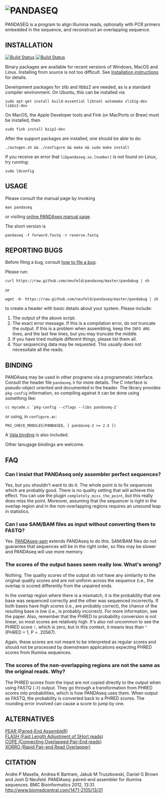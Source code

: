 ![PANDASEQ](https://rawgithub.com/apmasell/flabbergast/master/pandaseq.svg)
========

PANDASEQ is a program to align Illumina reads, optionally with PCR primers embedded in the sequence, and reconstruct an overlapping sequence.

INSTALLATION
------------

[![Build Status](https://travis-ci.org/neufeld/pandaseq.png?branch=master)](https://travis-ci.org/neufeld/pandaseq) [![Build Status](https://travis-ci.org/neufeld/pandaseq-sam.png?branch=master)](https://travis-ci.org/neufeld/pandaseq-sam)

Binary packages are available for recent versions of Windows, MacOS and Linux. Installing from source is not too difficult. See [Installation instructions](https://github.com/neufeld/pandaseq/wiki/Installation) for details.

Development packages for zlib and libbz2 are needed, as is a standard compiler environment. On Ubuntu, this can be installed via

	sudo apt-get install build-essential libtool automake zlib1g-dev libbz2-dev

On MacOS, the Apple Developer tools and Fink (or MacPorts or Brew) must be installed, then

	sudo fink install bzip2-dev

After the support packages are installed, one should be able to do:

	./autogen.sh && ./configure && make && sudo make install

If you receive an error that `libpandaseq.so.[number]` is not found on Linux, try running:

	sudo ldconfig

USAGE
-----

Please consult the manual page by invoking

	man pandaseq

or visiting [online PANDAseq manual page](http://neufeldserver.uwaterloo.ca/~apmasell/pandaseq_man1.html).

The short version is

	pandaseq -f forward.fastq -r reverse.fastq

REPORTING BUGS
--------------

Before filing a bug, consult [how to file a bug](https://github.com/neufeld/pandaseq/wiki/Filing-Bugs).

Please run:

	curl https://raw.github.com/neufeld/pandaseq/master/pandabug | sh

or

	wget -O- https://raw.github.com/neufeld/pandaseq/master/pandabug | sh

to create a header with basic details about your system. Please include:

1. The output of the above script.
2. The exact error message. If this is a compilation error, do not truncate the output. If this is a problem when assembling, keep the `INFO ARG` lines, and the last few lines, but you may truncate the middle.
3. If you have tried multiple different things, please list them all.
4. Your sequencing data may be requested. This usually does not necessitate all the reads.

BINDING
-------

PANDAseq may be used in other programs via a programmatic interface. Consult the header file `pandaseq.h` for more details. The C interface is pseudo-object oriented and documented in the header. The library provides `pkg-config` information, so compiling against it can be done using something like:

	cc mycode.c `pkg-config --cflags --libs pandaseq-2`

or using, in `configure.ac`:

	PKG_CHECK_MODULES(PANDASEQ, [ pandaseq-2 >= 2.5 ])

A [Vala binding](http://neufeldserver.uwaterloo.ca/~apmasell/pandaseq-vapi/) is also included.

Other lanugage bindings are welcome.

FAQ
---

### Can I insist that PANDAseq only assembler perfect sequences?
Yes, but you shouldn't want to do it. The whole point is to fix sequences which are probably good. There is no quality setting that will achieve this effect. You can use the plugin `completely_miss_the_point`, but this really does miss the point. Moreover, assuming that the sequencer is right in the overlap region and in the non-overlapping regions requires an unsound leap in statistics.

### Can I use SAM/BAM files as input without converting them to FASTQ?
Yes. [PANDAseq-sam](https://github.com/neufeld/pandaseq-sam) extends PANDAseq to do this. SAM/BAM files do not guarantee that sequences will be in the right order, so files may be slower and PANDAseq will use more memory.

### The scores of the output bases seem really low. What's wrong?
Nothing. The quality scores of the output do not have any similarity to the original quality scores and are not uniform across the sequence (i.e., the overlap is scored differently from the unpaired ends.

In the overlap region where there is a mismatch, it is the probability that one base was sequenced correctly and the other was sequenced incorrectly. If both bases have high scores (i.e., are probably correct), the chance of the resulting base is low (i.e., is probably incorrect). For more information, see the paper. Also, remember that the PHRED to probability conversion is not linear, so most scores are relatively high. It's also not uncommon to see the PHRED score `!`, which is zero, but in this context, it means less than `"` (PHRED = 1, P = .20567).

Again, these scores are not meant to be interpreted as regular scores and should not be processed by downstream applications expecting PHRED scores from Illumina sequences.


### The scores of the non-overlapping regions are not the same as the original reads. Why?
The PHRED scores from the input are not copied directly to the output when using FASTQ (`-F`) output. They go through a transformation from PHRED scores into probabilities, which is how PANDAseq uses them. When output as FASTQ, the probability is converted back to a PHRED scores. The rounding error involved can cause a score to jump by one.

ALTERNATIVES
------------

[PEAR (Paired-End AssembleR)](http://www.exelixis-lab.org/pear)  
[FLASH (Fast Length Adjustment of SHort reads)](http://ccb.jhu.edu/software/FLASH/)  
[COPE (Connecting Overlapped Pair-End reads)](ftp://ftp.genomics.org.cn/pub/cope)  
[XORRO (Rapid Pair-end Read Overlapper)](http://arxiv.org/pdf/1304.4620v1.pdf)  

CITATION
--------

Andre P Masella, Andrea K Bartram, Jakub M Truszkowski, Daniel G Brown and Josh D Neufeld. PANDAseq: paired-end assembler for illumina sequences. BMC Bioinformatics 2012, 13:31. <http://www.biomedcentral.com/1471-2105/13/31>

